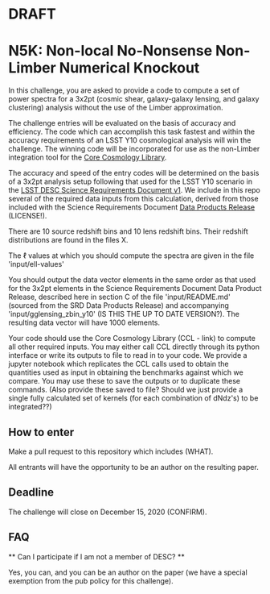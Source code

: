 # DRAFT

# N5K: Non-local No-Nonsense Non-Limber Numerical Knockout

In this challenge, you are asked to provide a code to compute a set of power spectra for a 3x2pt (cosmic shear, galaxy-galaxy lensing, and galaxy clustering) analysis without the use of the Limber approximation.

The challenge entries will be evaluated on the basis of accuracy and efficiency. The code which can accomplish this task fastest and within the accuracy requirements of an LSST Y10 cosmological analysis will win the challenge. The winning code will be incorporated for use as the non-Limber integration tool for the [Core Cosmology Library](https://github.com/LSSTDESC/CCL/).

The accuracy and speed of the entry codes will be determined on the basis of a 3x2pt analysis setup following that used for the LSST Y10 scenario in the [LSST DESC Science Requirements Document v1](https://arxiv.org/pdf/1809.01669.pdf). We include in this repo several of the required data inputs from this calculation, derived from those included with the Science Requirements Document [Data Products Release](https://zenodo.org/record/2662127#.X2NtDobTWEA) (LICENSE!).

There are 10 source redshift bins and 10 lens redshift bins. Their redshift distributions are found in the files X.

The $\ell$ values at which you should compute the spectra are given in the file 'input/ell-values'

You should output the data vector elements in the same order as that used for the 3x2pt elements in the Science Requirements Document Data Product Release, described here in section C of the file 'input/README.md' (sourced from the SRD Data Products Release) and accompanying 'input/gglensing_zbin_y10' (IS THIS THE UP TO DATE VERSION?). The resulting data vector will have 1000 elements.

Your code should use the Core Cosmology Library (CCL - link) to compute all other required inputs. You may either call CCL directly through its python interface or write its outputs to file to read in to your code. We provide a jupyter notebook which replicates the CCL calls used to obtain the quantities used as input in obtaining the benchmarks against which we compare. You may use these to save the outputs or to duplicate these commands. (Also provide these saved to file? Should we just provide a single fully calculated set of kernels (for each combination of dNdz's) to be integrated??)

## How to enter

Make a pull request to this repository which includes (WHAT). 

All entrants will have the opportunity to be an author on the resulting paper.

## Deadline

The challenge will close on December 15, 2020 (CONFIRM).

## FAQ

** Can I participate if I am not a member of DESC? **

Yes, you can, and you can be an author on the paper (we have a special exemption from the pub policy for this challenge).

